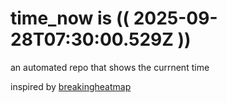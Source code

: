 # time_now is (( 2025-09-28T07:30:00.529Z ))

an automated repo that shows the currnent time

inspired by [breakingheatmap](https://github.com/breakingheatmap/breakingheatmap)